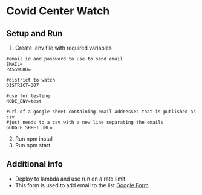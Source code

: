 # Covid Center Watch

## Setup and Run

1.  Create .env file with required variables

```SHELL
#email id and password to use to send email
EMAIL=
PASSWORD=

#district to watch
DISTRICT=307

#use for testing
NODE_ENV=test

#url of a google sheet containing email addresses that is published as csv
#just needs to a csv with a new line separating the emails
GOOGLE_SHEET_URL=
```

2.  Run npm install
3.  Run npm start

## Additional info

- Deploy to lambda and use run on a rate limit
- This form is used to add email to the list [Google Form](https://forms.gle/NhpiVLHCNcAr6VoNA)




